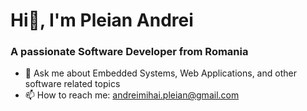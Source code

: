 # Hi👋, I'm Pleian Andrei
### A passionate Software Developer from Romania

<!--
**Andi-Pleian/Andi-Pleian** is a ✨ _special_ ✨ repository because its `README.md` (this file) appears on your GitHub profile.
-->

- 💬 Ask me about Embedded Systems, Web Applications, and other software related topics
- 📫 How to reach me: andreimihai.pleian@gmail.com
